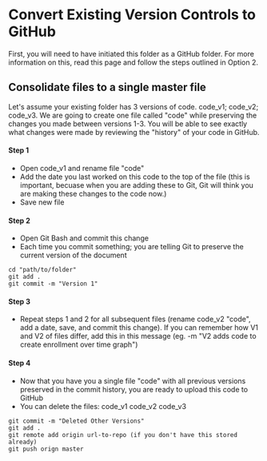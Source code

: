 # Convert Existing Version Controls to GitHub 
First, you will need to have initiated this folder as a GitHub folder. For more information on this, read this page and follow the steps outlined in Option 2. 

## Consolidate files to a single master file
Let's assume your existing folder has 3 versions of code. code_v1; code_v2; code_v3. We are going to create one file called "code" while preserving the changes you made between versions 1-3. You will be able to see exactly what changes were made by reviewing the "history" of your code in GitHub. 

#### Step 1
- Open code_v1 and rename file "code" 
- Add the date you last worked on this code to the top of the file (this is important, becuase when you are adding these to Git, Git will think you are making these changes to the code now.)
- Save new file 

#### Step 2
- Open Git Bash and commit this change
- Each time you commit something; you are telling Git to preserve the current version of the document 
```
cd "path/to/folder"
git add .
git commit -m "Version 1"
```
#### Step 3 
- Repeat steps 1 and 2 for all subsequent files (rename code_v2 "code", add a date, save, and commit this change). If you can remember how V1 and V2 of files differ, add this in this message (eg. -m "V2 adds code to create enrollment over time graph")

#### Step 4 
- Now that you have you a single file "code" with all previous versions preserved in the commit history, you are ready to upload this code to GitHub
- You can delete the files: code_v1 code_v2 code_v3
```
git commit -m "Deleted Other Versions"
git add .
git remote add origin url-to-repo (if you don't have this stored already)
git push orign master
```
